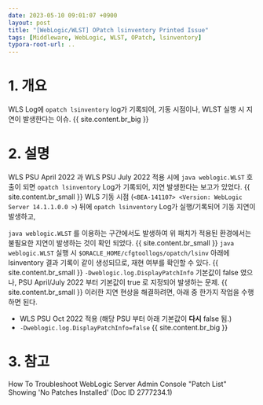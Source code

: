 ```yaml
---
date: 2023-05-10 09:01:07 +0900
layout: post
title: "[WebLogic/WLST] OPatch lsinventory Printed Issue"
tags: [Middleware, WebLogic, WLST, OPatch, lsinventory]
typora-root-url: ..
---
```


# 1. 개요

WLS Log에 `opatch lsinventory` log가 기록되어, 기동 시점이나, WLST 실행 시 지연이 발생한다는 이슈.
{{ site.content.br_big }}
# 2. 설명

WLS PSU April 2022 과 WLS PSU July 2022 적용 시에 `java weblogic.WLST` 호출이 되면 `opatch lsinventory` Log가 기록되어, 지연 발생한다는 보고가 있었다. 
{{ site.content.br_small }}
WLS 기동 시점 (`<BEA-141107> <Version: WebLogic Server 14.1.1.0.0 >`) 뒤에 `opatch lsinventory` Log가 실행/기록되어 기동 지연이 발생하고,

`java weblogic.WLST` 를 이용하는 구간에서도 발생하여 위 패치가 적용된 환경에서는 불필요한 지연이 발생하는 것이 확인 되었다.
{{ site.content.br_small }}
`java weblogic.WLST` 실행 시 `$ORACLE_HOME/cfgtoollogs/opatch/lsinv` 아래에 lsinventory 결과 기록이 같이 생성되므로, 재현 여부를 확인할 수 있다.
{{ site.content.br_small }}
`-Dweblogic.log.DisplayPatchInfo` 기본값이 false 였으나, PSU April/July 2022 부터 기본값이 true 로 지정되어 발생하는 문제.
{{ site.content.br_small }}
이러한 지연 현상을 해결하려면, 아래 중 한가지 작업을 수행하면 된다.

* WLS PSU Oct 2022 적용 (해당 PSU 부터 아래 기본값이 **다시** false 됨.)
* `-Dweblogic.log.DisplayPatchInfo=false`
{{ site.content.br_big }}
# 3. 참고

How To Troubleshoot WebLogic Server Admin Console "Patch List" Showing 'No Patches Installed' (Doc ID 2777234.1)

